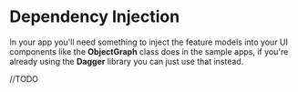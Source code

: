

# Dependency Injection

In your app you'll need something to inject the feature models into your UI components like the **ObjectGraph** class does in the sample apps, if you're already using the **Dagger** library you can just use that instead.

//TODO